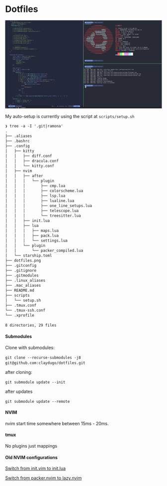 # Dotfiles

![20221228](dotfiles.png)

My auto-setup is currently using the script at `scripts/setup.sh`

```
❯ tree -a -I '.git|ramona'
.
├── .aliases
├── .bashrc
├── .config
│   ├── kitty
│   │   ├── diff.conf
│   │   ├── dracula.conf
│   │   └── kitty.conf
│   ├── nvim
│   │   ├── after
│   │   │   └── plugin
│   │   │       ├── cmp.lua
│   │   │       ├── colorscheme.lua
│   │   │       ├── lsp.lua
│   │   │       ├── lualine.lua
│   │   │       ├── one_line_setups.lua
│   │   │       ├── telescope.lua
│   │   │       └── treesitter.lua
│   │   ├── init.lua
│   │   ├── lua
│   │   │   ├── maps.lua
│   │   │   ├── pack.lua
│   │   │   └── settings.lua
│   │   └── plugin
│   │       └── packer_compiled.lua
│   └── starship.toml
├── dotfiles.png
├── .gitconfig
├── .gitignore
├── .gitmodules
├── .linux_aliases
├── .mac_aliases
├── README.md
├── scripts
│   └── setup.sh
├── .tmux.conf
└── .tmux-ssh.conf
└── .xprofile

8 directories, 29 files
```

#### Submodules

Clone with submodules:

`git clone --recurse-submodules -j8 git@github.com:claydugo/dotfiles.git`

after cloning:

`git submodule update --init`

after updates

`git submodule update --remote`

#### NVIM
nvim start time somewhere between 15ms - 20ms.

#### tmux
No plugins just mappings

#### Old NVIM configurations

[Switch from init.vim to init.lua](https://github.com/claydugo/dotfiles/commit/9803e70ab5df4f5db7f9da858a3c670d378daf0b)

[Switch from packer.nvim to lazy.nvim](https://github.com/claydugo/dotfiles/commit/00000000a6b60527c21ba36515c93c71869ae253)
